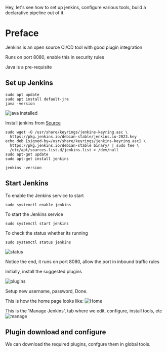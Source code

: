 Hey, let's see how to set up jenkins, configure various tools, build a declarative pipeline out of it.

# Preface
Jenkins is an open source CI/CD tool with good plugin integration

Runs on port 8080, enable this in security rules

Java is a pre-requisite

## Set up Jenkins
```
sudo apt update
sudo apt install default-jre
java -version
```
![java installed](https://github.com/guycalledavinash/jenkins-file/assets/90386560/b82f38ba-7d15-4ac6-86df-915a453cf7a9)

Install jenkins from [Source](https://www.jenkins.io/doc/book/installing/linux/)
```
sudo wget -O /usr/share/keyrings/jenkins-keyring.asc \
  https://pkg.jenkins.io/debian-stable/jenkins.io-2023.key
echo deb [signed-by=/usr/share/keyrings/jenkins-keyring.asc] \
  https://pkg.jenkins.io/debian-stable binary/ | sudo tee \
  /etc/apt/sources.list.d/jenkins.list > /dev/null
sudo apt-get update
sudo apt-get install jenkins
```
```
jenkins -version
```
## Start Jenkins
To enable the Jenkins service to start
```
sudo systemctl enable jenkins
```
To start the Jenkins service
```
sudo systemctl start jenkins
```
To check the status whether its running 
```
sudo systemctl status jenkins
```
![status](https://github.com/guycalledavinash/jenkins-file/assets/90386560/fe083089-64cd-4290-af0e-649cbfe9292a)

Notice the end, it runs on port 8080, allow the port in inbound traffic rules

Initially, install the suggested plugins

![plugins](https://github.com/guycalledavinash/jenkins-file/assets/90386560/a5791a38-eb1f-4a69-8e01-7c6cf5966b18)

Setup new username, password, Done.

This is how the home page looks like:
![Home](https://github.com/guycalledavinash/jenkins-file/assets/90386560/508d118f-32f6-4168-a77c-2b65484c9ac1)

This is the 'Manage Jenkins', tab where we edit, configure, install tools, etc
![manage](https://github.com/guycalledavinash/jenkins-file/assets/90386560/6592db24-940f-4dfb-bd2c-2a5d598a319c)

## Plugin download and configure
We can download the required plugins, confgure them in global tools.



